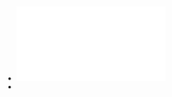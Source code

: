 - ![High-Resolution Image Synthesis with Latent Diffusion Models.pdf](../assets/High-Resolution_Image_Synthesis_with_Latent_Diffusion_Models_1672624416716_0.pdf)
-